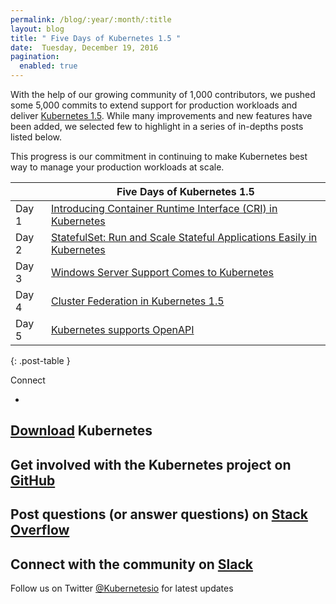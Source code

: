 ```yaml
---
permalink: /blog/:year/:month/:title
layout: blog
title: " Five Days of Kubernetes 1.5 "
date:  Tuesday, December 19, 2016
pagination:
  enabled: true
---
```

With the help of our growing community of 1,000 contributors, we pushed some 5,000 commits to extend support for production workloads and deliver [Kubernetes 1.5](https://kubernetes.io/blog/2016/12/kubernetes-1.5-supporting-production-workloads). While many improvements and new features have been added, we selected few to highlight in a series of in-depths posts listed below.&nbsp;  

This progress is our commitment in continuing to make Kubernetes best way to manage your production workloads at scale.  

| | Five Days of Kubernetes 1.5 |
|--|--|
| Day 1 |  [Introducing Container Runtime Interface (CRI) in Kubernetes](https://kubernetes.io/blog/2016/12/container-runtime-interface-cri-in-kubernetes) |
| Day 2 |  [StatefulSet: Run and Scale Stateful Applications Easily in Kubernetes](https://kubernetes.io/blog/2016/12/statefulset-run-scale-stateful-applications-in-kubernetes) |
| Day 3 |  [Windows Server Support Comes to Kubernetes](https://kubernetes.io/blog/2016/12/windows-server-support-kubernetes) |
| Day 4 |  [Cluster Federation in Kubernetes 1.5](https://kubernetes.io/blog/2016/12/cluster-federation-in-kubernetes-1.5)  |
| Day 5 |  [Kubernetes supports OpenAPI](https://kubernetes.io/blog/2016/12/kubernetes-supports-openapi) |
{: .post-table }


Connect


-
[Download](http://get.k8s.io/) Kubernetes
-
Get involved with the Kubernetes project on [GitHub](https://github.com/kubernetes/kubernetes)
-
Post questions (or answer questions) on [Stack Overflow](http://stackoverflow.com/questions/tagged/kubernetes)
-
Connect with the community on [Slack](http://slack.k8s.io/)
-
Follow us on Twitter [@Kubernetesio](https://twitter.com/kubernetesio) for latest updates
